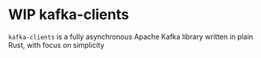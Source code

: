 # WIP kafka-clients

`kafka-clients` is a fully asynchronous Apache Kafka library written in plain Rust, with focus on simplicity

